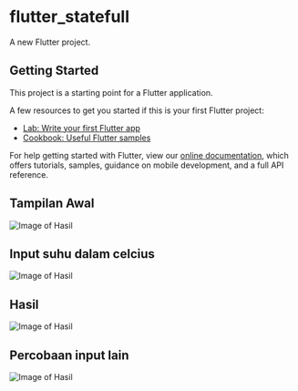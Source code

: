 # flutter_statefull

A new Flutter project.

## Getting Started

This project is a starting point for a Flutter application.

A few resources to get you started if this is your first Flutter project:

- [Lab: Write your first Flutter app](https://flutter.dev/docs/get-started/codelab)
- [Cookbook: Useful Flutter samples](https://flutter.dev/docs/cookbook)

For help getting started with Flutter, view our
[online documentation](https://flutter.dev/docs), which offers tutorials,
samples, guidance on mobile development, and a full API reference.

## Tampilan Awal 
![Image of Hasil](/images/hasil3.jpeg)

## Input suhu dalam celcius
![Image of Hasil](/images/hasil4.jpeg)

## Hasil
![Image of Hasil](/images/hasil5.jpeg)

## Percobaan input lain
![Image of Hasil](/images/hasil6.jpeg)
